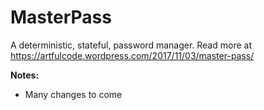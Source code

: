 # MasterPass
A deterministic, stateful, password manager. Read more at https://artfulcode.wordpress.com/2017/11/03/master-pass/

**Notes:**

- Many changes to come

